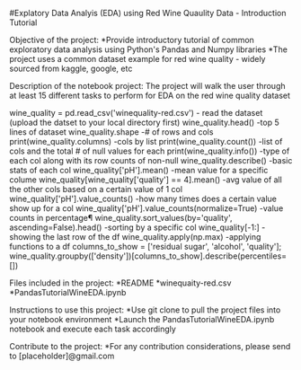#Explatory Data Analyis (EDA) using Red Wine Quaulity Data - Introduction Tutorial

Objective of the project:
*Provide introductory tutorial of common exploratory data analysis using Python's Pandas and Numpy libraries
*The project uses a common dataset example for red wine quality - widely sourced from kaggle, google, etc

Description of the notebook project: The project will walk the user through at least 15 different tasks to perform for EDA on the red wine quality dataset

wine_quality = pd.read_csv('winequality-red.csv') - read the dataset (upload the datset to your local directory first)
wine_quality.head() -top 5 lines of dataset
wine_quality.shape -# of rows and cols
print(wine_quality.columns) -cols by list
print(wine_quality.count()) -list of cols and the total # of null values for each
print(wine_quality.info()) -type of each col along with its row counts of non-null
wine_quality.describe() -basic stats of each col
wine_quality['pH'].mean() -mean value for a specific colume
wine_quality[wine_quality['quality'] == 4].mean() -avg value of all the other cols based on a certain value of 1 col
wine_quality['pH'].value_counts() -how many times does a certain value show up for a col
wine_quality['pH'].value_counts(normalize=True) -value counts in percentage¶
wine_quality.sort_values(by='quality', ascending=False).head() -sorting by a specific col
wine_quality[-1:] -showing the last row of the df
wine_quality.apply(np.max) -applying functions to a df
columns_to_show = ['residual sugar', 'alcohol', 'quality']; wine_quality.groupby(['density'])[columns_to_show].describe(percentiles=[])


Files included in the project:
*README
*winequaity-red.csv
*PandasTutorialWineEDA.ipynb

Instructions to use this project: 
*Use git clone to pull the project files into your notebook environment
*Launch the PandasTutorialWineEDA.ipynb notebook and execute each task accordingly

Contribute to the project:
*For any contribution considerations, please send to [placeholder]@gmail.com 
